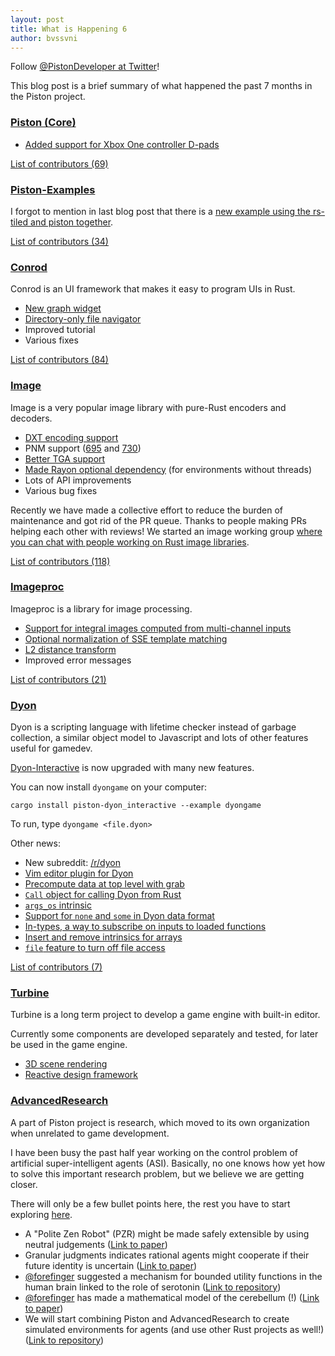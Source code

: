 ```yaml
---
layout: post
title: What is Happening 6
author: bvssvni
---
```


Follow [@PistonDeveloper at Twitter](https://twitter.com/PistonDeveloper)!

This blog post is a brief summary of what happened the past 7 months in the Piston project.

### [Piston (Core)](https://github.com/pistondevelopers/piston)

- [Added support for Xbox One controller D-pads](https://github.com/PistonDevelopers/piston/pull/1227)

[List of contributors (69)](https://github.com/PistonDevelopers/piston/graphs/contributors)

### [Piston-Examples](https://github.com/pistondevelopers/piston-examples)

I forgot to mention in last blog post that there is a [new example using the rs-tiled and piston together](https://github.com/PistonDevelopers/piston-examples/tree/master/tiled).

[List of contributors (34)](https://github.com/PistonDevelopers/piston-examples/graphs/contributors)

### [Conrod](https://github.com/PistonDevelopers/conrod/)

Conrod is an UI framework that makes it easy to program UIs in Rust.

- [New graph widget](https://github.com/PistonDevelopers/conrod/pull/1104)
- [Directory-only file navigator](https://github.com/PistonDevelopers/conrod/pull/1072)
- Improved tutorial
- Various fixes

[List of contributors (84)](https://github.com/PistonDevelopers/conrod/graphs/contributors)

### [Image](https://github.com/pistondevelopers/image)

Image is a very popular image library with pure-Rust encoders and decoders.

- [DXT encoding support](https://github.com/PistonDevelopers/image/pull/700)
- PNM support ([695](https://github.com/PistonDevelopers/image/pull/695) and [730](https://github.com/PistonDevelopers/image/pull/730))
- [Better TGA support](https://github.com/PistonDevelopers/image/pull/739)
- [Made Rayon optional dependency](https://github.com/PistonDevelopers/image/pull/724) (for environments without threads)
- Lots of API improvements
- Various bug fixes

Recently we have made a collective effort to reduce the burden of maintenance and got rid of the PR queue.
Thanks to people making PRs helping each other with reviews!
We started an image working group [where you can chat with people working on Rust image libraries](https://gitter.im/PistonDevelopers/rust-image-group).

[List of contributors (118)](https://github.com/PistonDevelopers/image/graphs/contributors)

### [Imageproc](https://github.com/PistonDevelopers/imageproc)

Imageproc is a library for image processing.

- [Support for integral images computed from multi-channel inputs](https://github.com/PistonDevelopers/imageproc/pull/260)
- [Optional normalization of SSE template matching](https://github.com/PistonDevelopers/imageproc/pull/259)
- [L2 distance transform](https://github.com/PistonDevelopers/imageproc/pull/247)
- Improved error messages

[List of contributors (21)](https://github.com/PistonDevelopers/imageproc/graphs/contributors)

### [Dyon](https://github.com/pistondevelopers/dyon)

Dyon is a scripting language with lifetime checker instead of garbage collection,
a similar object model to Javascript and lots of other features useful for gamedev.

[Dyon-Interactive](https://github.com/PistonDevelopers/dyon/tree/master/interactive) is now upgraded with many new features.

You can now install `dyongame` on your computer:

```
cargo install piston-dyon_interactive --example dyongame
```

To run, type `dyongame <file.dyon>`

Other news:

- New subreddit: [/r/dyon](https://www.reddit.com/r/dyon/)
- [Vim editor plugin for Dyon](https://github.com/thyrgle/vim-dyon)
- [Precompute data at top level with grab](https://github.com/PistonDevelopers/dyon/pull/511)
- [`Call` object for calling Dyon from Rust](https://github.com/PistonDevelopers/dyon/pull/501)
- [`args_os` intrinsic](https://github.com/PistonDevelopers/dyon/pull/500)
- [Support for `none` and `some` in Dyon data format](https://github.com/PistonDevelopers/dyon/pull/499)
- [In-types, a way to subscribe on inputs to loaded functions](https://github.com/PistonDevelopers/dyon/pull/494)
- [Insert and remove intrinsics for arrays](https://github.com/PistonDevelopers/dyon/pull/493)
- [`file` feature to turn off file access](https://github.com/PistonDevelopers/dyon/pull/491)

[List of contributors (7)](https://github.com/PistonDevelopers/dyon/graphs/contributors)

### [Turbine](https://github.com/PistonDevelopers/turbine)

Turbine is a long term project to develop a game engine with built-in editor.

Currently some components are developed separately and tested, for later be used in the game engine.

- [3D scene rendering](https://github.com/PistonDevelopers/turbine/tree/master/scene3d)
- [Reactive design framework](https://github.com/PistonDevelopers/turbine/tree/master/reactive)

### [AdvancedResearch](https://advancedresearch.github.io/)

A part of Piston project is research, which moved to its own organization when unrelated to game development.

I have been busy the past half year working on the control problem of artificial super-intelligent agents (ASI).
Basically, no one knows how yet how to solve this important research problem, but we believe we are getting closer.

There will only be a few bullet points here,
the rest you have to start exploring [here](https://github.com/advancedresearch/advancedresearch.github.io).

- A "Polite Zen Robot" (PZR) might be made safely extensible by using neutral judgements ([Link to paper](https://github.com/advancedresearch/path_semantics/blob/master/papers-wip/the-polite-zen-robot.pdf))
- Granular judgments indicates rational agents might cooperate if their future identity is uncertain ([Link to paper](https://github.com/advancedresearch/path_semantics/blob/master/papers-wip/ethical-reasoning-about-altruistic-competitions.pdf))
- [@forefinger](https://twitter.com/PistonDeveloper) suggested a mechanism for bounded utility functions in the human brain linked to the role of serotonin ([Link to repository](https://github.com/advancedresearch/ethicophysics/tree/master/askesis))
- [@forefinger](https://twitter.com/PistonDeveloper) has made a mathematical model of the cerebellum (!) ([Link to paper](https://github.com/advancedresearch/ethicophysics/blob/master/antipsychotic/serotonin.pdf))
- We will start combining Piston and AdvancedResearch to create simulated environments for agents (and use other Rust projects as well!) ([Link to repository](https://github.com/advancedresearch/challenges))
